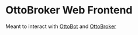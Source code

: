 # OttoBroker Web Frontend
Meant to interact with [OttoBot](https://github.com/lhillmer/OttoBot) and
[OttoBroker](https://github.com/lhillmer/OttoBroker)
